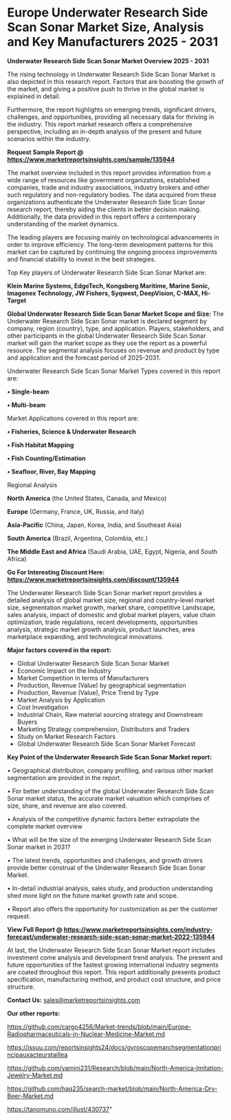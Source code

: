 # Europe Underwater Research Side Scan Sonar Market Size, Analysis and Key Manufacturers 2025 - 2031

<Strong> Underwater Research Side Scan Sonar Market Overview 2025 - 2031</strong>

The rising technology in Underwater Research Side Scan Sonar Market is also depicted in this research report. Factors that are boosting the growth of the market, and giving a positive push to thrive in the global market is explained in detail.

Furthermore, the report highlights on emerging trends, significant drivers, challenges, and opportunities, providing all necessary data for thriving in the industry. This report market research offers a comprehensive perspective, including an in-depth analysis of the present and future scenarios within the industry.

<strong>Request Sample Report @ <a href=https://www.marketreportsinsights.com/sample/135944>https://www.marketreportsinsights.com/sample/135944</a></strong>

The market overview included in this report provides information from a wide range of resources like government organizations, established companies, trade and industry associations, industry brokers and other such regulatory and non-regulatory bodies. The data acquired from these organizations authenticate the Underwater Research Side Scan Sonar research report, thereby aiding the clients in better decision making. Additionally, the data provided in this report offers a contemporary understanding of the market dynamics.

The leading players are focusing mainly on technological advancements in order to improve efficiency. The long-term development patterns for this market can be captured by continuing the ongoing process improvements and financial stability to invest in the best strategies.

Top Key players of Underwater Research Side Scan Sonar Market are:

<strong>Klein Marine Systems, EdgeTech, Kongsberg Maritime, Marine Sonic, Imagenex Technology, JW Fishers, Syqwest, DeepVision, C-MAX, Hi-Target</strong>

<strong><b>Global Underwater Research Side Scan Sonar Market Scope and Size:</b></strong>
The Underwater Research Side Scan Sonar market is declared segment by company, region (country), type, and application. Players, stakeholders, and other participants in the global Underwater Research Side Scan Sonar market will gain the market scope as they use the report as a powerful resource. The segmental analysis focuses on revenue and product by type and application and the forecast period of 2025-2031.

Underwater Research Side Scan Sonar Market Types covered in this report are:

<strong>• Single-beam

• Multi-beam</strong>

Market Applications covered in this report are:

<strong>• Fisheries, Science & Underwater Research

• Fish Habitat Mapping

• Fish Counting/Estimation

• Seafloor, River, Bay Mapping</strong> 

Regional Analysis

<strong>North America</strong> (the United States, Canada, and Mexico)

<strong>Europe</strong> (Germany, France, UK, Russia, and Italy)

<strong>Asia-Pacific</strong> (China, Japan, Korea, India, and Southeast Asia)

<strong>South America</strong> (Brazil, Argentina, Colombia, etc.)

<strong>The Middle East and Africa</strong> (Saudi Arabia, UAE, Egypt, Nigeria, and South Africa)

<strong>Go For Interesting Discount Here: <a href=https://www.marketreportsinsights.com/discount/135944>https://www.marketreportsinsights.com/discount/135944</a></strong>

The Underwater Research Side Scan Sonar market report provides a detailed analysis of global market size, regional and country-level market size, segmentation market growth, market share, competitive Landscape, sales analysis, impact of domestic and global market players, value chain optimization, trade regulations, recent developments, opportunities analysis, strategic market growth analysis, product launches, area marketplace expanding, and technological innovations.

<strong><b>Major factors covered in the report:</b></strong>
<ul>
  <li>Global Underwater Research Side Scan Sonar Market </li>
  <li>Economic Impact on the Industry</li>
  <li>Market Competition in terms of Manufacturers</li>
  <li>Production, Revenue (Value) by geographical segmentation</li>
  <li>Production, Revenue (Value), Price Trend by Type</li>
  <li>Market Analysis by Application</li>
  <li>Cost Investigation</li>
  <li>Industrial Chain, Raw material sourcing strategy and Downstream Buyers</li>
  <li>Marketing Strategy comprehension, Distributors and Traders</li>
  <li>Study on Market Research Factors</li>
  <li>Global Underwater Research Side Scan Sonar Market Forecast</li>
</ul>

<strong><b>Key Point of the Underwater Research Side Scan Sonar Market report:</b></strong>

• Geographical distribution, company profiling, and various other market segmentation are provided in the report.

• For better understanding of the global Underwater Research Side Scan Sonar market status, the accurate market valuation which comprises of size, share, and revenue are also covered.

• Analysis of the competitive dynamic factors better extrapolate the complete market overview

• What will be the size of the emerging Underwater Research Side Scan Sonar market in 2031?

• The latest trends, opportunities and challenges, and growth drivers provide better construal of the Underwater Research Side Scan Sonar Market.

• In-detail industrial analysis, sales study, and production understanding shed more light on the future market growth rate and scope.

• Report also offers the opportunity for customization as per the customer request.

<strong><b>View Full Report @ <a href=https://www.marketreportsinsights.com/industry-forecast/underwater-research-side-scan-sonar-market-2022-135944>https://www.marketreportsinsights.com/industry-forecast/underwater-research-side-scan-sonar-market-2022-135944</a></b></strong>


At last, the Underwater Research Side Scan Sonar Market report includes investment come analysis and development trend analysis. The present and future opportunities of the fastest growing international industry segments are coated throughout this report. This report additionally presents product specification, manufacturing method, and product cost structure, and price structure.

<strong>Contact Us:</strong>
sales@marketreportsinsights.com

<strong>Our other reports:</strong>

<a href=https://github.com/cargo4256/Market-trends/blob/main/Europe-Radiopharmaceuticals-in-Nuclear-Medicine-Market.md>https://github.com/cargo4256/Market-trends/blob/main/Europe-Radiopharmaceuticals-in-Nuclear-Medicine-Market.md</a>

<a href=https://issuu.com/reportsinsights24/docs/gyroscopemarchsegmentationprincipauxacteurstaillea>https://issuu.com/reportsinsights24/docs/gyroscopemarchsegmentationprincipauxacteurstaillea</a>

<a href=https://github.com/yamini231/Research/blob/main/North-America-Imitation-Jewelry-Market.md>https://github.com/yamini231/Research/blob/main/North-America-Imitation-Jewelry-Market.md</a>

<a href=https://github.com/haq235/search-market/blob/main/North-America-Dry-Beer-Market.md>https://github.com/haq235/search-market/blob/main/North-America-Dry-Beer-Market.md</a>

<a href=https://tanomuno.com/illust/430737>https://tanomuno.com/illust/430737</a>"

